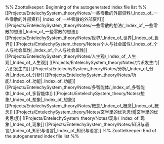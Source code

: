 %% Zoottelkeeper: Beginning of the autogenerated index file list  %%
 [[Projects/EntelechySystem_theory/Notes/一些零散的外部资料/_Index_of_一些零散的外部资料|_Index_of_一些零散的外部资料]]
 [[Projects/EntelechySystem_theory/Notes/一些零散的想法/_Index_of_一些零散的想法|_Index_of_一些零散的想法]]
 [[Projects/EntelechySystem_theory/Notes/世界/_Index_of_世界|_Index_of_世界]]
 [[Projects/EntelechySystem_theory/Notes/个人与社会属性/_Index_of_个人与社会属性|_Index_of_个人与社会属性]]
 [[Projects/EntelechySystem_theory/Notes/人生观/_Index_of_人生观|_Index_of_人生观]]
 [[Projects/EntelechySystem_theory/Notes/六识发生门|六识发生门]]
 [[Projects/EntelechySystem_theory/Notes/分析/_Index_of_分析|_Index_of_分析]]
 [[Projects/EntelechySystem_theory/Notes/功能/_Index_of_功能|_Index_of_功能]]
 [[Projects/EntelechySystem_theory/Notes/多智能体/_Index_of_多智能体|_Index_of_多智能体]]
 [[Projects/EntelechySystem_theory/Notes/想象/_Index_of_想象|_Index_of_想象]]
 [[Projects/EntelechySystem_theory/Notes/概念/_Index_of_概念|_Index_of_概念]]
 [[Projects/EntelechySystem_theory/Notes/玄学里的优秀思想|玄学里的优秀思想]]
 [[Projects/EntelechySystem_theory/Notes/现象/_Index_of_现象|_Index_of_现象]]
 [[Projects/EntelechySystem_theory/Notes/知识与语言/_Index_of_知识与语言|_Index_of_知识与语言]]
%% Zoottelkeeper: End of the autogenerated index file list  %%
